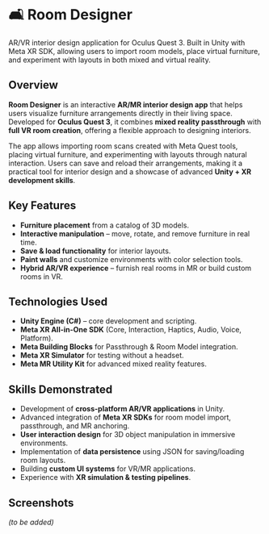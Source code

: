 # 🛋️ Room Designer  
AR/VR interior design application for Oculus Quest 3. Built in Unity with Meta XR SDK, allowing users to import room models, place virtual furniture, and experiment with layouts in both mixed and virtual reality.  

## Overview  
**Room Designer** is an interactive **AR/MR interior design app** that helps users visualize furniture arrangements directly in their living space.  
Developed for **Oculus Quest 3**, it combines **mixed reality passthrough** with **full VR room creation**, offering a flexible approach to designing interiors.  

The app allows importing room scans created with Meta Quest tools, placing virtual furniture, and experimenting with layouts through natural interaction. Users can save and reload their arrangements, making it a practical tool for interior design and a showcase of advanced **Unity + XR development skills**.  

## Key Features  
- **Furniture placement** from a catalog of 3D models.  
- **Interactive manipulation** – move, rotate, and remove furniture in real time.  
- **Save & load functionality** for interior layouts.  
- **Paint walls** and customize environments with color selection tools.  
- **Hybrid AR/VR experience** – furnish real rooms in MR or build custom rooms in VR.  

## Technologies Used  
- **Unity Engine (C#)** – core development and scripting.  
- **Meta XR All-in-One SDK** (Core, Interaction, Haptics, Audio, Voice, Platform).  
- **Meta Building Blocks** for Passthrough & Room Model integration.  
- **Meta XR Simulator** for testing without a headset.  
- **Meta MR Utility Kit** for advanced mixed reality features.  

## Skills Demonstrated  
- Development of **cross-platform AR/VR applications** in Unity.  
- Advanced integration of **Meta XR SDKs** for room model import, passthrough, and MR anchoring.  
- **User interaction design** for 3D object manipulation in immersive environments.  
- Implementation of **data persistence** using JSON for saving/loading room layouts.  
- Building **custom UI systems** for VR/MR applications.  
- Experience with **XR simulation & testing pipelines**.  

## Screenshots  
*(to be added)*  

